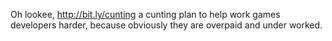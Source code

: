 Oh lookee, http://bit.ly/cunting a cunting plan to help work games developers harder, because obviously they are overpaid and under worked.